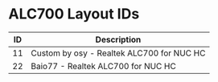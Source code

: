 # ALC700 Layout IDs

| ID | Description |
|---|---|
| 11 | Custom by osy - Realtek ALC700 for NUC HC |
| 22 | Baio77 - Realtek ALC700 for NUC HC |
